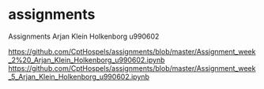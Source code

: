 # assignments
Assignments Arjan Klein Holkenborg u990602

https://github.com/CptHospels/assignments/blob/master/Assignment_week_2%20_Arjan_Klein_Holkenborg_u990602.ipynb
https://github.com/CptHospels/assignments/blob/master/Assignment_week_5_Arjan_Klein_Holkenborg_u990602.ipynb
